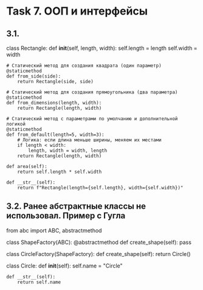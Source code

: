 # Task 7. ООП и интерфейсы

## 3.1. 
class Rectangle:
    def __init__(self, length, width):
        self.length = length
        self.width = width

    # Статический метод для создания квадрата (один параметр)
    @staticmethod
    def from_side(side):
        return Rectangle(side, side)

    # Статический метод для создания прямоугольника (два параметра)
    @staticmethod
    def from_dimensions(length, width):
        return Rectangle(length, width)

    # Статический метод с параметрами по умолчанию и дополнительной логикой
    @staticmethod
    def from_default(length=5, width=3):
        # Логика: если длина меньше ширины, меняем их местами
        if length < width:
            length, width = width, length
        return Rectangle(length, width)

    def area(self):
        return self.length * self.width

    def __str__(self):
        return f"Rectangle(length={self.length}, width={self.width})"

## 3.2. Ранее абстрактные классы не использовал. Пример с Гугла

from abc import ABC, abstractmethod


class ShapeFactory(ABC):
    @abstractmethod
    def create_shape(self):
        pass


class CircleFactory(ShapeFactory):
    def create_shape(self):
        return Circle()

class Circle:
    def __init__(self):
        self.name = "Circle"
    
    def __str__(self):
        return self.name






